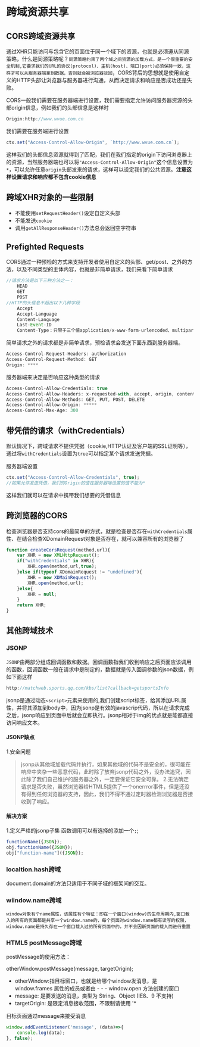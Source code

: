 # 跨域资源共享

## CORS跨域资源共享

通过XHR只能访问与包含它的页面位于同一个域下的资源，也就是必须遵从同源策略，什么是同源策略呢？`同源策略约束了两个域之间资源的加载方式，是一个很重要的安全机制,它要求我们的URL的协议(protocol)、主机(host)、端口(port)必须保持一致，这样才可以从服务器端拿到数据，否则就会被浏览器驳回`，CORS背后的思想就是使用自定义的HTTP头部让浏览器与服务器进行沟通，从而决定请求和响应是否成功还是失败。

CORS一般我们需要在服务器端进行设置，我们需要指定允许访问服务器资源的头部origin信息，例如我们的头部信息是这样时

```js
Origin:http://www.wvue.com.cn
```

我们需要在服务端进行设置

```js
ctx.set("Access-Control-Allow-Origin", `http://www.wvue.com.cn`);
```

这样我们的头部信息资源就得到了匹配，我们在我们指定的origin下访问浏览器上的资源，当然服务器端也可以将`"Access-Control-Allow-Origin"`这个信息设置为`*`，可以允许任意`origin`头部发来的请求，这样可以设定我们的公共资源。**注意这样设置请求和响应都不包含cookie信息**

## 跨域XHR对象的一些限制

- 不能使用`setRequestHeader()`设定自定义头部
- 不能发送`cookie`
- 调用`getAllResponseHeader()`方法总会返回空字符串

## Prefighted Requests

CORS通过一种预检的方式来支持开发者使用自定义的头部、get/post、之外的方法，以及不同类型的主体内容，也就是非简单请求，我们来看下简单请求

```js
//请求方法是以下三种方法之一：
    HEAD
    GET
    POST
//HTTP的头信息不超出以下几种字段
    Accept
    Accept-Language
    Content-Language
    Last-Event-ID
    Content-Type：只限于三个值application/x-www-form-urlencoded、multipart/form-data、text/plain

```

简单请求之外的请求都是非简单请求，预检请求会发送下面东西到服务器端。

```js
Access-Control-Request-Headers: authorization
Access-Control-Request-Method: GET
Origin: ****
```

服务器端来决定是否响应这种类型的请求

```js
Access-Control-Allow-Credentials: true
Access-Control-Allow-Headers: x-requested-with, accept, origin, content-type, authorization
Access-Control-Allow-Methods: GET, PUT, POST, DELETE
Access-Control-Allow-Origin: *****
Access-Control-Max-Age: 300
```

## 带凭借的请求（withCredentials）

默认情况下，跨域请求不提供凭据（cookie,HTTP认证及客户端的SSL证明等），通过将`withCredentials`设置为`true`可以指定某个请求发送凭据。

服务器端设置

```js
ctx.set("Access-Control-Allow-Credentials", true);
//如果允许发送凭借，我们的Origin的值在服务器端设置的值不能为*
```

这样我们就可以在请求中携带我们想要的凭借信息

## 跨浏览器的CORS

检查浏览器是否支持cors的最简单的方式，就是检查是否存在`withCredentials`属性、在结合检查XDomainRequest对象是否存在，就可以兼容所有的浏览器了

```js
function createCorsRequest(method,url){
    var XHR = new XMLHttpRequest();
    if("withCredentials" in XHR){
        XHR.open(method,url,true);
    }else if(typeof XDomainRequest != "undefined"){
        XHR = new XDMainRequest();
        XHR.open(method,url);
    }else{
        XHR = null;
    }
    return XHR;
}
```

## 其他跨域技术

### JSONP

`JSONP`由两部分组成回调函数和数据。回调函数指我们收到响应之后页面应该调用的函数，回调函数一般在请求中是制定的，数据就是传入回调参数的json数据，例如下面这样

```js
http://matchweb.sports.qq.com/kbs/list?callback=getsportsInfo
```

jsonp是通过动态`<script>`元素来使用的,我们创建script标签，给其添加URL属性，并将其添加到body中，因为jsonp是有效的javascrip代码，所以在请求完成之后，jsonp响应到页面中后就会立即执行。jsonp相对于img的优点就是能都直接访问响应文本。

#### JSONP缺点

1.安全问题
> jsonp从其他域加载代码并执行，如果其他域的代码不是安全的，很可能在响应中夹杂一些恶意代码，此时除了放弃jsonp代码之外，没办法追究，因此除了我们自己维护的服务器之外，一定要保证它安全可靠。
2.无法确定请求是否失败，虽然浏览器给HTML5提供了一个onerrror事件，但是还没有得到任何浏览器的支持，因此，我们不得不通过定时器检测浏览器是否接收到了响应。

#### 解决方案

1.定义严格的jsonp子集  函数调用可以有选择的添加一个`;`;

```js
functionName({JSON});
obj.functionName({JSON});
obj["function-name"]({JSON});
```

### localtion.hash跨域

document.domain的方法只适用于不同子域的框架间的交互。

### wiindow.name跨域

`window对象有个name属性，该属性有个特征：即在一个窗口(window)的生命周期内,窗口载入的所有的页面都是共享一个window.name的，每个页面对window.name都有读写的权限，window.name是持久存在一个窗口载入过的所有页面中的，并不会因新页面的载入而进行重置`

### HTML5 postMessage跨域

postMessage的使用方法：

otherWindow.postMessage(message, targetOrigin);

- otherWindow:指目标窗口，也就是给哪个window发消息，是 window.frames 属性的成员或者由 - - - window.open 方法创建的窗口
- message:   是要发送的消息，类型为 String、Object (IE8、9 不支持)
- targetOrigin:   是限定消息接收范围，不限制请使用 '*

目标页面通过message来接受消息

```js
window.addEventListener('message', (data)=>{
    console.log(data);
}, false);
```